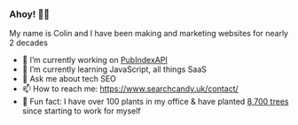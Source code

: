 ### Ahoy! 👋⛵

My name is Colin and I have been making and marketing websites for nearly 2 decades

- 🔭 I’m currently working on [PubIndexAPI](https://www.pubindexapi.com/)
- 🌱 I’m currently learning JavaScript, all things SaaS
- 💬 Ask me about tech SEO
- 📫 How to reach me: https://www.searchcandy.uk/contact/
- 🌱 Fun fact: I have over 100 plants in my office & have planted [8,700 trees](https://ecologi.com/searchcandy) since starting to work for myself
